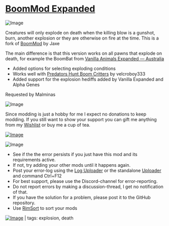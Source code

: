 # [BoomMod Expanded](https://steamcommunity.com/sharedfiles/filedetails/?id=2359846788)

![Image](https://i.imgur.com/iCj5o7O.png)

Creatures will only explode on death when the killing blow is a gunshot, burn, another explosion or they are otherwise on fire at the time. This is a fork of [BoomMod](https://steamcommunity.com/sharedfiles/filedetails/?id=1504182014) by Jaxe

The main difference is that this version works on all pawns that explode on death, for example the BoomBat from [Vanilla Animals Expanded — Australia](https://steamcommunity.com/sharedfiles/filedetails/?id=1963681588)

- Added options for selecting exploding conditions
- Works well with [Predators Hunt Boom Critters](https://steamcommunity.com/sharedfiles/filedetails/?id=2324221340) by velcroboy333
- Added support for the explosion hediffs added by Vanilla Expanded and Alpha Genes

Requested by Malminas

![Image](https://i.imgur.com/Ds0rBAD.png)

Since modding is just a hobby for me I expect no donations to keep modding. If you still want to show your support you can gift me anything from my [Wishlist](https://store.steampowered.com/wishlist/id/Mlie) or buy me a cup of tea.

[![Image](https://i.imgur.com/VWG0yff.png)](https://ko-fi.com/G2G55DDYD)

![Image](https://i.imgur.com/5xwDG6H.png)



-  See if the the error persists if you just have this mod and its requirements active.
-  If not, try adding your other mods until it happens again.
-  Post your error-log using the [Log Uploader](https://steamcommunity.com/sharedfiles/filedetails/?id=2873415404) or the standalone [Uploader](https://steamcommunity.com/sharedfiles/filedetails/?id=2873415404) and command Ctrl+F12
-  For best support, please use the Discord-channel for error-reporting.
-  Do not report errors by making a discussion-thread, I get no notification of that.
-  If you have the solution for a problem, please post it to the GitHub repository.
-  Use [RimSort](https://github.com/RimSort/RimSort/releases/latest) to sort your mods

 

[![Image](https://img.shields.io/github/v/release/emipa606/BoomModExpanded?label=latest%20version&style=plastic&labelColor=0070cd&color=white)](https://steamcommunity.com/sharedfiles/filedetails/changelog/2359846788) | tags: explosion,  death
